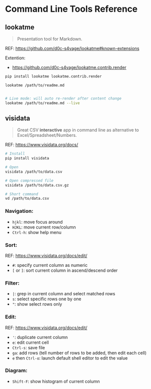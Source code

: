 # Command Line Tools Reference


## lookatme

> Presentation tool for Markdown.

REF: https://github.com/d0c-s4vage/lookatme#known-extensions

Extention:
- https://github.com/d0c-s4vage/lookatme.contrib.render


```sh
pip install lookatme lookatme.contrib.render

lookatme /path/to/readme.md


# Live mode: will auto re-render after content change
lookatme /path/to/readme.md --live
```


## visidata

> Great CSV **interactive** app in command line as alternative to Excel/Spreadsheet/Numbers.

REF: https://www.visidata.org/docs/

```sh
# Install
pip install visidata

# Open
visidata /path/to/data.csv

# Open compressed file
visidata /path/to/data.csv.gz

# Short command
vd /path/to/data.csv
```


### Navigation:
- `hjkl`: move focus around
- `HJKL`: move current row/column
- `Ctrl-h`: show help menu

### Sort:
REF: https://www.visidata.org/docs/edit/

- `#`: specify current column as numeric
- `[` or `]`: sort current column in ascend/descend order

### Filter:
- `|`: grep in current column and select matched rows
- `s`: select specific rows one by one
- `"`: show select rows only

### Edit:
REF: https://www.visidata.org/docs/edit/
- `'`: duplicate current column
- `e`: edit current cell
- `Ctrl-s`: save file
- `ga`: add rows (tell number of rows to be added, then edit each cell)
- `e` then `Ctrl-o`: launch default shell editor to edit the value

### Diagram:
- `Shift-F`: show histogram of current column
